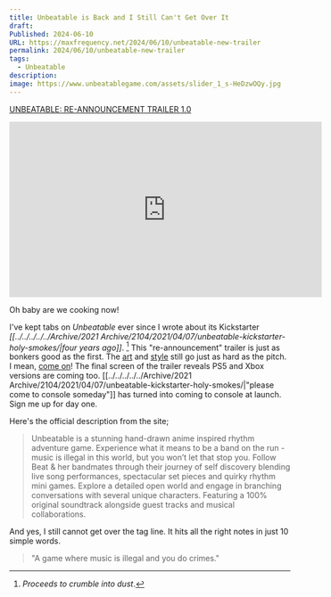 ```yaml
---
title: Unbeatable is Back and I Still Can't Get Over It
draft: 
Published: 2024-06-10
URL: https://maxfrequency.net/2024/06/10/unbeatable-new-trailer
permalink: 2024/06/10/unbeatable-new-trailer
tags:
  - Unbeatable
description: 
image: https://www.unbeatablegame.com/assets/slider_1_s-HeDzwOQy.jpg
---
```

[UNBEATABLE: RE-ANNOUNCEMENT TRAILER 1.0](https://youtube.com/watch?v=xWNwFSNFw74)

<div class=iframe-container>
<iframe width="560" height="315" src="https://www.youtube-nocookie.com/embed/xWNwFSNFw74?si=Y8dOfae3nekTGKGS" title="YouTube video player" frameborder="0" allow="accelerometer; autoplay; clipboard-write; encrypted-media; gyroscope; picture-in-picture; web-share" referrerpolicy="strict-origin-when-cross-origin" allowfullscreen></iframe>
</div>

Oh baby are we cooking now!

I've kept tabs on *Unbeatable* ever since I wrote about its Kickstarter *[[../../../../../Archive/2021 Archive/2104/2021/04/07/unbeatable-kickstarter-holy-smokes/|four years ago]]*. [^1] This "re-announcement" trailer is just as bonkers good as the first. The [art](https://www.unbeatablegame.com/assets/girl-Dh2CAoiT.png) and [style](https://www.unbeatablegame.com/assets/slider_2_s-R3U5eopw.jpg) still go just as hard as the pitch. I mean, [come on](https://player.vimeo.com/video/951727471?h=f98cbc79fc&background=1&autoplay=1&loop=1&frameborder=0&)! The final screen of the trailer reveals PS5 and Xbox versions are coming too. [[../../../../../Archive/2021 Archive/2104/2021/04/07/unbeatable-kickstarter-holy-smokes/|"please come to console someday"]] has turned into coming to console at launch. Sign me up for day one.

Here's the official description from the site;

> Unbeatable is a stunning hand-drawn anime inspired rhythm adventure game. Experience what it means to be a band on the run - music is illegal in this world, but you won’t let that stop you. Follow Beat & her bandmates through their journey of self discovery blending live song performances, spectacular set pieces and quirky rhythm mini games. Explore a detailed open world and engage in branching conversations with several unique characters. Featuring a 100% original soundtrack alongside guest tracks and musical collaborations.

And yes, I still cannot get over the tag line. It hits all the right notes in just 10 simple words.

> "A game where music is illegal and you do crimes."

[^1]: *Proceeds to crumble into dust*.